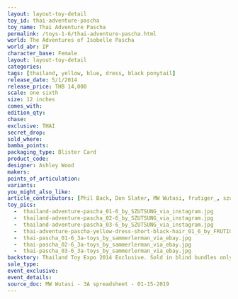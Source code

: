 ```yaml
---
layout: layout-toy-detail 
toy_id: thai-adventure-pascha
toy_name: Thai Adventure Pascha
permalink: /toys-1-6/thai-adventure-pascha.html
world: The Adventures of Isobelle Pascha
world_abr: IP
character_base: Female
layout: layout-toy-detail
categories: 
tags: [thailand, yellow, blue, dress, black ponytail]
release_date: 5/1/2014
release_price: THB 14,000
scale: one sixth
size: 12 inches
comes_with: 
edition_qty: 
chase: 
exclusive: THAI
secret_drop: 
sold_where: 
bamba_points: 
packaging_type: Blister Card
product_code:
designer: Ashley Wood
makers: 
points_of_articulation: 
variants: 
you_might_also_like: 
article_contributors: [Phil Back, Don Slater, MW Wutasi, frutiger_, szutsung, sammlerman]
toy_pics: 
  -  thailand-adventure-pascha_01-6_by_SZUTSUNG_via_instagram.jpg
  -  thailand-adventure-pascha_02-6_by_SZUTSUNG_via_instagram.jpg
  -  thailand-adventure-pascha_03-6_by_SZUTSUNG_via_instagram.jpg
  -  thai-adventure-pascha-yellow-dress-short-black-hair_01_6_by_FRUTIGER_.jpg
  -  thai-pascha_01-6_3a-toys_by_sammerlerman_via_ebay.jpg
  -  thai-pascha_02-6_3a-toys_by_sammerlerman_via_ebay.jpg
  -  thai-pascha_03-6_3a-toys_by_sammerlerman_via_ebay.jpg
backstory: Thailand Toy Expo 2014 Exclusive. Sold in blind bundles only (Thiddy + Thai Pascha + Mighty Square)
sale_type: 
event_exclusive: 
event_details: 
source_doc: MW Wutasi - 3A spreadsheet - 01-15-2019
---
```

